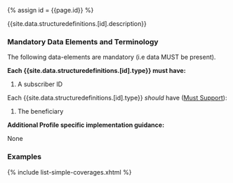 
{% assign id = {{page.id}} %}


{{site.data.structuredefinitions.[id].description}}

### Mandatory Data Elements and Terminology

The following data-elements are mandatory (i.e data MUST be present).

**Each {{site.data.structuredefinitions.[id].type}} must have:**

1. A subscriber ID

Each {{site.data.structuredefinitions.[id].type}} *should* have ([Must Support](guidance.html#must-support)):

1. The beneficiary


**Additional Profile specific implementation guidance:**

None

### Examples

{% include list-simple-coverages.xhtml %}
